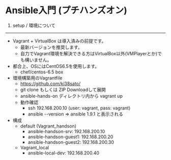 
# Ansible入門 (プチハンズオン)


1. setup / 環境について
---
- Vagrant + VirtualBox は導入済みの前提です。
	- 最新バージョンを推奨します。
	- 自力でVagrant環境を解決できる方はVirtualBox以外(VMPlayerとか)でも構いません。
- 都合上、OSにはCentOS6.5を使用します。
	- chef/centos-6.5 box
- 環境構築用のVagrantfile
	- https://github.com/ki38sato/
	- git clone もしくは ZIP Downloadして展開
	- ansible-hands-on ディレクトリ内から vagrant up
	- 動作確認
		- ssh 192.168.200.10 (user: vagrant, pass: vagrant)
		- ansible --version => ansible 1.9.1 と表示される
- 構成
	- default (Vagrant_handson)
		- ansible-handson-srv: 192.168.200.10
		- ansible-handson-guest1: 192.168.200.20
		- ansible-handson-guest2: 192.168.200.30
	- Vagrant_local
		- ansible-local-dev: 192.168.200.40
